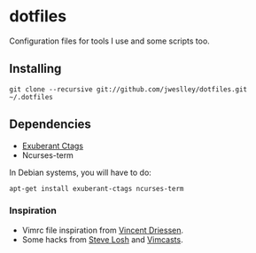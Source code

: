 # dotfiles

Configuration files for tools I use and some scripts too.

## Installing

    git clone --recursive git://github.com/jweslley/dotfiles.git ~/.dotfiles


## Dependencies

  * [Exuberant Ctags](http://ctags.sourceforge.net/)
  * Ncurses-term

In Debian systems, you will have to do:

    apt-get install exuberant-ctags ncurses-term


### Inspiration

  * Vimrc file inspiration from [Vincent Driessen](http://nvie.com/posts/how-i-boosted-my-vim/).
  * Some hacks from [Steve Losh](http://stevelosh.com/blog/2010/09/coming-home-to-vim/) and [Vimcasts](http://vimcasts.org).
